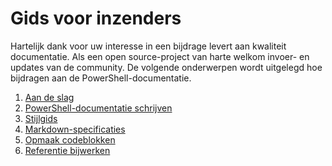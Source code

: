 # <a name="contributor-guide"></a>Gids voor inzenders

Hartelijk dank voor uw interesse in een bijdrage levert aan kwaliteit documentatie.
Als een open source-project van harte welkom invoer- en updates van de community.
De volgende onderwerpen wordt uitgelegd hoe bijdragen aan de PowerShell-documentatie.

1. [Aan de slag](./contributing/1-GET-STARTED.md)
2. [PowerShell-documentatie schrijven](./contributing/2-WRITING.md)
3. [Stijlgids](./contributing/3-STYLE-GUIDE.md)
4. [Markdown-specificaties](./contributing/4-MARKDOWN-SPECIFICS.md)
5. [Opmaak codeblokken](./contributing/5-FORMATTING-CODE.md)
6. [Referentie bijwerken](./contributing/6-UPDATING-REFERENCE.md)